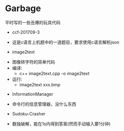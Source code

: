 # Garbage

平时写的一些丑爆的玩具代码

* ccf-201709-3
+ 这是c语言上机题中的一道题目，要求使用c语言解析json

* image2text
+ 图像转字符的简单代码
+ 编译:
    - c++ image2text.cpp -o image2text
+ 运行:
    - image2text xxx.bmp

* InformationManager
+ 命令行的信息管理器，没什么东西

* Sudoku-Crasher
+ 数独破解，能在1s内得到答案(然而手动输入要1分钟)
